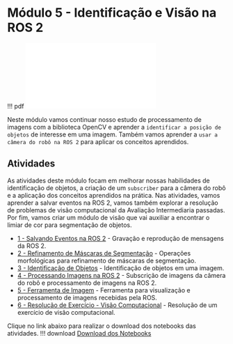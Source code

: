 # Módulo 5 - Identificação e Visão na ROS 2

!!! pdf
    ![](slides.pdf)

Neste módulo vamos continuar nosso estudo de processamento de imagens com a biblioteca OpenCV e aprender a `identificar a posição de objetos` de interesse em uma imagem. Também vamos aprender a `usar a câmera do robô na ROS 2` para aplicar os conceitos aprendidos.

## Atividades

As atividades deste módulo focam em melhorar nossas habilidades de identificação de objetos, a criação de um `subscriber` para a câmera do robô e a aplicação dos conceitos aprendidos na prática. Nas atividades, vamos aprender a salvar eventos na ROS 2, vamos também explorar a resolução de problemas de visão computacional da Avaliação Intermediaria passadas. Por fim, vamos criar um módulo de visão que vai auxiliar a encontrar o limiar de cor para segmentação de objetos.

- [1 - Salvando Eventos na ROS 2](atividades/1-rosbag.md) - Gravação e reprodução de mensagens da ROS 2.
- [2 - Refinamento de Máscaras de Segmentação](atividades/2-morfologia.ipynb) - Operações morfológicas para refinamento de máscaras de segmentação.
- [3 - Identificação de Objetos](atividades/3-identificacao.ipynb) - Identificação de objetos em uma imagem.
- [4 - Processando Imagens na ROS 2](atividades/4-image_subscriber.md) - Subscrição de imagens da câmera do robô e processamento de imagens na ROS 2.
- [5 - Ferramenta de Imagem](atividades/5-image_tool.md) - Ferramenta para visualização e processamento de imagens recebidas pela ROS.
- [6 - Resolução de Exercício - Visão Computacional](atividades/61-enunciado.md) - Resolução de um exercício de visão computacional.

Clique no link abaixo para realizar o download dos notebooks das atividades.
!!! download
    [Download dos Notebooks](atividades_modulo_5.zip)

<!-- ## Para entregar

!!! exercise
    Clique no link abaixo para ser direcionado para o Github Classroom da APS 5.

    As APSs são em dupla dentro da mesma turma, no link você deve escolher seu parceiro e/ou criar um grupo.

    As entregas da APS 5 são em vídeo. Siga o tutorial [guia de configuração da APS](https://insper.github.io/robotica-computacional/screen_record/) para saber como fazer a gravação do vídeo no Ubuntu. Feito isso, realize o upload do vídeo no YouTube e coloque o link no arquivo `README.md` do seu repositório.

    [APS 5 - Github Classroom](https://classroom.github.com/a/zxV99Se5)

    A data final de entrega é **{{ data_APS5 }}**. -->